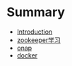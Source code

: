 # Summary

* [Introduction](README.md)
* [zookeeper学习](zookeeperxue-xi.md)
* [onap](onap.md)
* [docker](docker.md)

